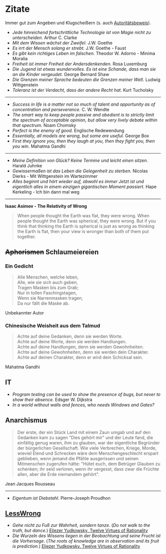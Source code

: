 # Zitate
Immer gut zum Angeben und Klugscheißern (s. auch [Autoritätsbeweis](https://www.philoclopedia.de/2015/05/28/argumentationsfehler-autorit%C3%A4tsargument/)).

* _Jede hinreichend fortschrittliche Technologie ist von Magie nicht zu unterscheiden._ Arthur C. Clarke
* _Mit dem Wissen wächst der Zweifel._ J.W. Goethe
* _Es irrt der Mensch solang er strebt._ J.W. Goethe - Faust
* _Es gibt kein richtiges Leben im falschen._ Theodor W. Adorno - Minima Moralia
* _Freiheit ist immer Freiheit der Andersdenkenden._ Rosa Luxemburg
* _Die Jugend ist etwas wundervolles. Es ist eine Schande, dass man sie an die Kinder vergeudet._ George Bernard Shaw
* _Die Grenzen meiner Sprache bedeuten die Grenzen meiner Welt._ Ludwig Wittgenstein
* _Toleranz ist der Verdacht, dass der andere Recht hat._ Kurt Tucholsky

---

* _Success in life is a matter not so much of talent and opportunity as of concentration and perseverance._ C. W. Wendte
* _The smart way to keep people passive and obedient is to strictly limit the spectrum of acceptable opinion, but allow very lively debate within that spectrum._ Noam Chomsky
* _Perfect is the enemy of good._ Englische Redewendung
* _Essentially, all models are wrong, but some are useful._ George Box
* _First they ignore you, then they laugh at you, then they fight you, then you win._ Mahatma Gandhi

---

* *Meine Definition von Glück? Keine Termine und leicht einen sitzen.* Harald Juhnke
* _Gewissermaßen ist das Leben die Gelegenheit zu sterben._ Nicolas Dierks - Mit Wittgenstein im Wartezimmer
* _Alles beginnt und hört wieder auf, obwohl es immer Jetzt ist und eigentlich alles in einem einzigen gigantischen Moment passiert._ Hape Kerkeling - Ich bin dann mal weg

---

__Isaac Asimov - The Relativity of Wrong__
> When people thought the Earth was flat, they were wrong. When people thought the Earth was spherical, they were wrong.
> But if you think that thinking the Earth is spherical is just as wrong as thinking the Earth is flat, then your view
> is wronger than both of them put together.

## ~~Aphorismen~~ Schlaumeiereien
### Ein Gedicht
> Alle Menschen, welche leben,  
> Alle, wie sie sich auch geben,  
> Tragen Masken bis zum Grab;  
> Nur in tollen Faschingstagen,  
> Wenn sie Narrenmasken tragen,  
> Da nur fällt die Maske ab.  

Unbekannter Autor

### Chinesische Weisheit aus dem Talmud
> Achte auf deine Gedanken, denn sie werden Worte.  
> Achte auf deine Worte, denn sie werden Handlungen.  
> Achte auf deine Handlungen, denn sie werden Gewohnheiten.  
> Achte auf deine Gewohnheiten, denn sie werden dein Charakter.  
> Achte auf deinen Charakter, denn er wird dein Schicksal sein.  

Mahatma Gandhi

## IT
* _Program testing can be used to show the presence of bugs, but never to show their absence._ Edsger W. Dijkstra
* _In a world without walls and fences, who needs Windows and Gates?_

## Anarchismus
> Der erste, der ein Stück Land mit einem Zaun umgab und auf den Gedanken kam zu sagen "Dies gehört mir" und der Leute
> fand, die einfältig genug waren, ihm zu glauben, war der eigentliche Begründer der bürgerlichen Gesellschaft. Wie viele
> Verbrechen, Kriege, Morde, wieviel Elend und Schrecken wäre dem Menschengeschlecht erspart geblieben, wenn jemand die
> Pfähle ausgerissen und seinen Mitmenschen zugerufen hätte: "Hütet euch, dem Betrüger Glauben zu schenken; ihr seid
> verloren, wenn ihr vergesst, dass zwar die Früchte allen, aber die Erde niemandem gehört".  

Jean Jacques Rousseau

---

* _Eigentum ist Diebstahl._ Pierre-Joseph Proudhon

## [LessWrong](https://www.lesswrong.com/)
* _Gehe nicht zu Fuß zur Wahrheit, sondern tanze._ (_Do not walk to the truth, but dance._) [Eliezer Yudkowsky, Twelve Virtues of Rationality](https://www.lesswrong.com/posts/7ZqGiPHTpiDMwqMN2/twelve-virtues-of-rationality)
* _Die Wurzeln des Wissens liegen in der Beobachtung und seine Frucht ist die Vorhersage._ (_The roots of knowledge are in observation and its fruit is prediction._) [Eliezer Yudkowsky, Twelve Virtues of Rationality](https://www.lesswrong.com/posts/7ZqGiPHTpiDMwqMN2/twelve-virtues-of-rationality)

